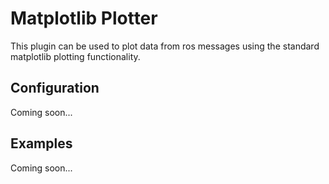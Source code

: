 # Matplotlib Plotter

This plugin can be used to plot data from ros messages using the standard matplotlib plotting functionality.

## Configuration

Coming soon...

## Examples

Coming soon...


